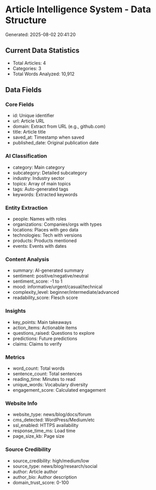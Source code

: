 # Article Intelligence System - Data Structure

Generated: 2025-08-02 20:41:20

## Current Data Statistics

- Total Articles: 4
- Categories: 3
- Total Words Analyzed: 10,912

## Data Fields

### Core Fields

- id: Unique identifier
- url: Article URL
- domain: Extract from URL (e.g., github.com)
- title: Article title
- saved_at: Timestamp when saved
- published_date: Original publication date

### AI Classification

- category: Main category
- subcategory: Detailed subcategory
- industry: Industry sector
- topics: Array of main topics
- tags: Auto-generated tags
- keywords: Extracted keywords

### Entity Extraction

- people: Names with roles
- organizations: Companies/orgs with types
- locations: Places with geo data
- technologies: Tech with versions
- products: Products mentioned
- events: Events with dates

### Content Analysis

- summary: AI-generated summary
- sentiment: positive/negative/neutral
- sentiment_score: -1 to 1
- mood: informative/urgent/casual/technical
- complexity_level: beginner/intermediate/advanced
- readability_score: Flesch score

### Insights

- key_points: Main takeaways
- action_items: Actionable items
- questions_raised: Questions to explore
- predictions: Future predictions
- claims: Claims to verify

### Metrics

- word_count: Total words
- sentence_count: Total sentences
- reading_time: Minutes to read
- unique_words: Vocabulary diversity
- engagement_score: Calculated engagement

### Website Info

- website_type: news/blog/docs/forum
- cms_detected: WordPress/Medium/etc
- ssl_enabled: HTTPS availability
- response_time_ms: Load time
- page_size_kb: Page size

### Source Credibility

- source_credibility: high/medium/low
- source_type: news/blog/research/social
- author: Article author
- author_bio: Author description
- domain_trust_score: 0-100

